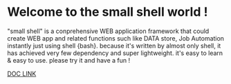 # Welcome to the small shell world !
"small shell" is a conprehensive WEB application framework that could create WEB app and related functions such like DATA store, Job Automation instantly just using shell {bash}. because it's written by almost only shell, it has achieved very few dependency and super lightweight. it's easy to learn & easy to use. please try it and have a fun !

 [DOC LINK](https://www.small-shell.org) 


